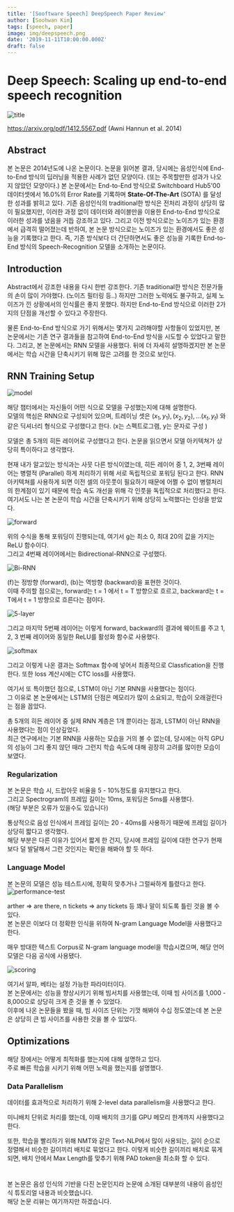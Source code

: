 ```yaml
---
title: '[Sooftware Speech] DeepSpeech Paper Review'
author: [Soohwan Kim]
tags: [speech, paper]
image: img/deepspeech.png
date: '2019-11-11T10:00:00.000Z'
draft: false
---
```


# Deep Speech: Scaling up end-to-end speech recognition  
  
![title](https://user-images.githubusercontent.com/42150335/134006014-e0ea7aa9-fa25-4b31-90fe-c1144cd68d40.png)  
  
https://arxiv.org/pdf/1412.5567.pdf (Awni Hannun et al. 2014)  
  
## Abstract  
  
 본 논문은 2014년도에 나온 논문이다. 논문을 읽어본 결과, 당시에는 음성인식에 End-to-End 방식의 딥러닝을 적용한 사례가 없던 모양이다. (또는 주목할만한 성과가 나오지 않았던 모양이다.) 본 논문에서는 End-to-End 방식으로 Switchboard Hub5'00 데이터셋에서 16.0%의 Error Rate를 기록하며 **State-Of-The-Art** (SOTA) 를 달성한 성과를 밝히고 있다. 기존 음성인식의 traditional한 방식은 전처리 과정이 상당히 많이 필요했지만, 이러한 과정 없이 데이터와 레이블만을 이용한 End-to-End 방식으로 이러한 성과를 냈음을 거듭 강조하고 있다. 그리고 이전 방식으로는 노이즈가 있는 환경에서 급격히 떨어졌는데 반하여, 본 논문 방식으로는 노이즈가 있는 환경에서도 좋은 성능을 기록했다고 한다. 즉, 기존 방식보다 더 간단하면서도 좋은 성능을 기록한 End-to-End 방식의 Speech-Recognition 모델을 소개하는 논문이다.  

## Introduction

Abstract에서 강조한 내용을 다시 한번 강조한다. 기존 traditional한 방식은 전문가들의 손이 많이 가야했다. (노이즈 필터링 등..) 하지만 그러한 노력에도 불구하고, 실제 노이즈가 낀 상황에서의 인식률은 좋지 못했다. 하지만 End-to-End 방식으로 이러한 2가지의 단점을 개선할 수 있다고 주장한다.   
  
 물론 End-to-End 방식으로 가기 위해서는 몇가지 고려해야할 사항들이 있었지만, 본 논문에서는 기존 연구 결과들을 참고하여 End-to-End 방식을 시도할 수 있었다고 말한다. 그리고, 본 논문에서는 RNN 모델을 사용했다. 뒤에 더 자세히 설명하겠지만 본 논문에서는 학습 시간을 단축시키기 위해 많은 고려를 한 것으로 보인다.  
   
## RNN Training Setup
  
![model](https://user-images.githubusercontent.com/42150335/134006049-0cdcb969-0383-4722-b675-87b9f3587488.png)  
  
해당 챕터에서는 자신들이 어떤 식으로 모델을 구성했는지에 대해 설명한다.  
모델의 핵심은 RNN으로 구성되어 있으며, 트레이닝 셋은 ${(x_1, y_1), (x_2, y_2), ... (x_t, y_t)}$ 와 같은 딕셔너리 형식으로 구성했다고 한다. (x는 스펙트로그램, y는 문자로 구성 )    
  
모델은 총 5개의 히든 레이어로 구성했다고 한다.
논문을 읽으면서 모델 아키텍쳐가 상당히 특이하다고 생각했다.  

현재 내가 알고있는 방식과는 사뭇 다른 방식이였는데, 히든 레이어 중 1, 2, 3번째 레이어는 병렬적 (Parallel) 하게 처리하기 위해 서로 독립적으로 포워딩 된다고 한다. RNN 아키텍쳐를 사용하게 되면 이전 셀의 아웃풋이 필요하기 때문에 어쩔 수 없이 병렬처리의 한계점이 있기 때문에 학습 속도 개선을 위해 각 인풋을 독립적으로 처리했다고 한다.    
 여기서도 나는 본 논문이 학습 시간을 단축시키기 위해 상당히 노력했다는 인상을 받았다.   
  
![forward](https://user-images.githubusercontent.com/42150335/134006132-c4eef972-3f32-4839-953f-8950ddc08b47.png)  
   
위의 수식을 통해 포워딩이 진행되는데, 여기서 g는 최소 0, 최대 20의 값을 가지는 ReLU 함수이다.  
그리고 4번째 레이어에서는 Bidirectional-RNN으로 구성했다.  
  
![Bi-RNN](https://user-images.githubusercontent.com/42150335/134006150-b5ab3ce6-27a3-44fd-9a61-50e96e031071.png)  
  
(f)는 정방향 (forward), (b)는 역방향 (backward)을 표현한 것이다.  
이때 주의할 점으로는, forward는 t = 1 에서 t = T 방향으로 흐르고, backward는 t = T에서 t = 1 방향으로 흐른다는 점이다.  
  
![5-layer](https://user-images.githubusercontent.com/42150335/134006159-84108cbf-f8d5-47d7-aa57-43400eb37c1d.png)  

그리고 마지막 5번째 레이어는 이렇게 forward, backward의 결과에 웨이트를 주고 1, 2, 3 번째 레이어와 동일한 ReLU를 활성화 함수로 사용했다.  
  
![softmax](https://user-images.githubusercontent.com/42150335/134006172-ba0e1f77-acc5-4f55-a469-57df1bb95881.png)  
  
그리고 이렇게 나온 결과는 Softmax 함수에 넣어서 최종적으로 Classfication을 진행한다. 또한 loss 계산시에는 CTC loss를 사용했다.    
  
여기서 또 특이했던 점으로, LSTM이 아닌 기본 RNN을 사용했다는 점이다.  
그 이유로 본 논문에서는 LSTM의 단점은 메모리가 많이 소요되고, 학습이 오래걸린다는 점을 꼽았다.  
  
총 5개의 히든 레이어 중 실제 RNN 계층은 1개 뿐이라는 점과, LSTM이 아닌 RNN을 사용했다는 점이 인상깊었다.  
최근 연구에서는 기본 RNN을 사용하는 모습을 거의 볼 수 없는데, 당시에는 아직 GPU의 성능이 그리 좋지 않던 때라 그런지 학습 속도에 대해 굉장히 고려를 많이한 모습이 보였다.  
  
  
### Regularization
  
본 논문은 학습 시, 드랍아웃 비율을 5 - 10%정도를 유지했다고 한다.  
그리고 Spectrogram의 프레임 길이는 10ms, 포워딩은 5ms를 사용했다.  
(해당 부분은 오류가 있을수도 있습니다)  
  
통상적으로 음성 인식에서 프레임 길이는 20 - 40ms를 사용하기 때문에 프레임 길이가 상당히 짧다고 생각했다.  
해당 부분은 다른 이유가 있어서 짧게 한 건지, 당시에 프레임 길이에 대한 연구가 현재보다 덜 발달해서 그런 것인지는 확인을 해봐야 할 듯 하다.  
  
### Language Model

본 논문의 모델은 성능 테스트시에, 정확히 맞추거나 그럴싸하게 틀렸다고 한다.  
![performance-test](https://user-images.githubusercontent.com/42150335/134006322-cd818c2b-5b83-4875-a558-26b21cdcf2aa.png)  

arther => are there, n tickets => any tickets 등 꽤나 말이 되도록 틀린 것을 볼 수 있다.    
본 논문은 이보다 더 정확한 인식을 위하여 N-gram Language Model을 사용했다고 한다.  
  
매우 방대한 텍스트 Corpus로 N-gram language model을 학습시켰으며, 해당 언어 모델은 다음 공식에 사용됐다.  
  
![scoring](https://user-images.githubusercontent.com/42150335/134006338-ca5fd3b0-575f-4bcc-b512-1785a11b8d51.png)  
  
여기서 알파, 베타는 설정 가능한 파라미터이다.  
본 논문에서는 성능을 향상시키기 위해 빔서치를 사용했는데, 이때 빔 사이즈를 1,000 - 8,000으로 상당히 크게 준 것을 볼 수 있었다.  
이후에 나온 논문들을 봤을 때, 빔 사이즈 단위는 기껏 해봐야 수십 정도였는데 본 논문은 상당히 큰 빔 사이즈를 사용한 것을 볼 수 있었다.  
  
## Optimizations  
  
해당 장에서는 어떻게 최적화를 했는지에 대해 설명하고 있다.  
주로 빠른 학습을 시키기 위해 어떤 노력을 했는지를 설명했다.  
  
### Data Parallelism 
  
데이터를 효과적으로 처리하기 위해 2-level data parallelism을 사용했다고 한다.  
  
미니배치 단위로 처리를 했는데, 이때 배치의 크기를 GPU 메모리 한계까지 사용했다고 한다.  
  
또한, 학습을 빨리하기 위해 NMT와 같은 Text-NLP에서 많이 사용되는, 길이 순으로 정렬해서 비슷한 길이끼리 배치로 묶었다고 한다. 이렇게 비슷한 길이끼리 배치로 묶게 되면, 배치 안에서 Max Length를 맞추기 위해 PAD token을 최소화 할 수 있다.  
   
#

본 논문은 음성 인식의 기반을 다진 논문인지라 논문에 소개된 대부분의 내용이 음성인식 튜토리얼 내용과 비슷했습니다.  
해당 논문 리뷰는 여기까지만 하겠습니다.  
  

